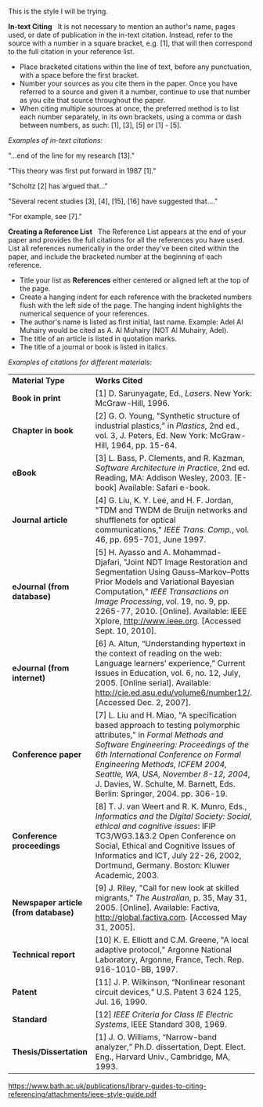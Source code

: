 This is the style I will be trying.

**In-text Citing**   It is not necessary to mention an author's name, pages used, or date of publication in the in-text citation. Instead, refer to the source with a number in a square bracket, e.g. [1], that will then correspond to the full citation in your reference list.

- Place bracketed citations within the line of text, before any punctuation, with a space before the first bracket.
- Number your sources as you cite them in the paper. Once you have referred to a source and given it a number, continue to use that number as you cite that source throughout the paper.
- When citing multiple sources at once, the preferred method is to list each number separately, in its own brackets, using a comma or dash between numbers, as such: [1], [3], [5] or [1] - [5].

_Examples of in-text citations:_

"...end of the line for my research [13]."

"This theory was first put forward in 1987 [1]."

"Scholtz [2] has argued that..."

"Several recent studies [3], [4], [15], [16] have suggested that...."

"For example, see [7]."

**Creating a Reference List**   The Reference List appears at the end of your paper and provides the full citations for all the references you have used.  List all references numerically in the order they've been cited within the paper, and include the bracketed number at the beginning of each reference.

- Title your list as **References** either centered or aligned left at the top of the page.
- Create a hanging indent for each reference with the bracketed numbers flush with the left side of the page. The hanging indent highlights the numerical sequence of your references.
- The author's name is listed as first initial, last name. Example: Adel Al Muhairy would be cited as A. Al Muhairy (NOT Al Muhairy, Adel).
- The title of an article is listed in quotation marks.
- The title of a journal or book is listed in italics.

_Examples of citations for different materials:_

|                                       |                                                                                                                                                                                                                                                                                                                                                         |
| ------------------------------------- | ------------------------------------------------------------------------------------------------------------------------------------------------------------------------------------------------------------------------------------------------------------------------------------------------------------------------------------------------------- |
| **Material Type**                     | **Works Cited**                                                                                                                                                                                                                                                                                                                                         |
| **Book in print**                     | [1] D. Sarunyagate, Ed., _Lasers_. New York: McGraw-Hill, 1996.                                                                                                                                                                                                                                                                                         |
| **Chapter in book**                   | [2] G. O. Young, "Synthetic structure of industrial plastics," in _Plastics_, 2nd ed., vol. 3, J. Peters, Ed. New York: McGraw-Hill, 1964, pp. 15-64.                                                                                                                                                                                                   |
| **eBook**                             | [3] L. Bass, P. Clements, and R. Kazman, _Software Architecture in Practice_, 2nd ed. Reading, MA: Addison Wesley, 2003. [E-book] Available: Safari e-book.                                                                                                                                                                                             |
| **Journal article**                   | [4] G. Liu, K. Y. Lee, and H. F. Jordan, "TDM and TWDM de Bruijn networks and shufflenets for optical communications," _IEEE Trans. Comp._, vol. 46, pp. 695-701, June 1997.                                                                                                                                                                            |
| **eJournal (from database)**          | [5] H. Ayasso and A. Mohammad-Djafari, "Joint NDT Image Restoration and Segmentation Using Gauss–Markov–Potts Prior Models and Variational Bayesian Computation," _IEEE Transactions on Image Processing_, vol. 19, no. 9, pp. 2265-77, 2010. [Online]. Available: IEEE Xplore, http://www.ieee.org. [Accessed Sept. 10, 2010].                         |
| **eJournal (from internet)**          | [6] A. Altun, “Understanding hypertext in the context of reading on the web: Language learners’ experience,” Current Issues in Education, vol. 6, no. 12, July, 2005. [Online serial]. Available: http://cie.ed.asu.edu/volume6/number12/. [Accessed Dec. 2, 2007].                                                                                     |
| **Conference paper**                  | [7] L. Liu and H. Miao, "A specification based approach to testing polymorphic attributes," in _Formal Methods and Software Engineering: Proceedings of the 6th International Conference on Formal Engineering Methods, ICFEM 2004, Seattle, WA, USA, November 8-12, 2004_, J. Davies, W. Schulte, M. Barnett, Eds. Berlin: Springer, 2004. pp. 306-19. |
| **Conference proceedings**            | [8] T. J. van Weert and R. K. Munro, Eds., _Informatics and the Digital Society: Social, ethical and cognitive issues_: IFIP TC3/WG3.1&3.2 Open Conference on Social, Ethical and Cognitive Issues of Informatics and ICT, July 22-26, 2002, Dortmund, Germany. Boston: Kluwer Academic, 2003.                                                          |
| **Newspaper article (from database)** | [9] J. Riley, "Call for new look at skilled migrants," _The Australian_, p. 35, May 31, 2005. [Online]. Available: Factiva, http://global.factiva.com. [Accessed May 31, 2005].                                                                                                                                                                         |
| **Technical report**                  | [10] K. E. Elliott and C.M. Greene, "A local adaptive protocol," Argonne National Laboratory, Argonne, France, Tech. Rep. 916-1010-BB, 1997.                                                                                                                                                                                                            |
| **Patent**                            | [11] J. P. Wilkinson, “Nonlinear resonant circuit devices,” U.S. Patent 3 624 125, Jul. 16, 1990.                                                                                                                                                                                                                                                       |
| **Standard**                          | [12] _IEEE Criteria for Class IE Electric Systems_, IEEE Standard 308, 1969.                                                                                                                                                                                                                                                                            |
| **Thesis/Dissertation**               | [1] J. O. Williams, “Narrow-band analyzer,” Ph.D. dissertation, Dept. Elect. Eng., Harvard Univ., Cambridge, MA, 1993.                                                                                                                                                                                                                                  |

https://www.bath.ac.uk/publications/library-guides-to-citing-referencing/attachments/ieee-style-guide.pdf